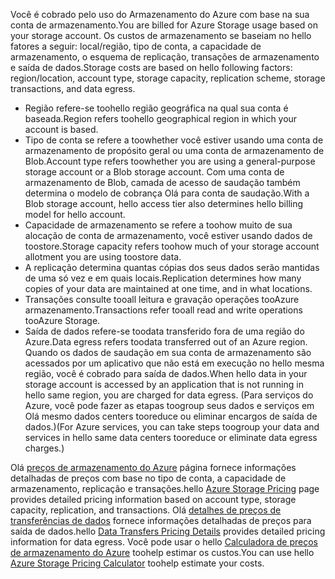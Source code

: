 <span data-ttu-id="97108-101">Você é cobrado pelo uso do Armazenamento do Azure com base na sua conta de armazenamento.</span><span class="sxs-lookup"><span data-stu-id="97108-101">You are billed for Azure Storage usage based on your storage account.</span></span> <span data-ttu-id="97108-102">Os custos de armazenamento se baseiam no hello fatores a seguir: local/região, tipo de conta, a capacidade de armazenamento, o esquema de replicação, transações de armazenamento e saída de dados.</span><span class="sxs-lookup"><span data-stu-id="97108-102">Storage costs are based on hello following factors: region/location, account type, storage capacity, replication scheme, storage transactions, and data egress.</span></span>

* <span data-ttu-id="97108-103">Região refere-se toohello região geográfica na qual sua conta é baseada.</span><span class="sxs-lookup"><span data-stu-id="97108-103">Region refers toohello geographical region in which your account is based.</span></span>
* <span data-ttu-id="97108-104">Tipo de conta se refere a toowhether você estiver usando uma conta de armazenamento de propósito geral ou uma conta de armazenamento de Blob.</span><span class="sxs-lookup"><span data-stu-id="97108-104">Account type refers toowhether you are using a general-purpose storage account or a Blob storage account.</span></span> <span data-ttu-id="97108-105">Com uma conta de armazenamento de Blob, camada de acesso de saudação também determina o modelo de cobrança Olá para conta de saudação.</span><span class="sxs-lookup"><span data-stu-id="97108-105">With a Blob storage account, hello access tier also determines hello billing model for hello account.</span></span>
* <span data-ttu-id="97108-106">Capacidade de armazenamento se refere a toohow muito de sua alocação de conta de armazenamento, você estiver usando dados de toostore.</span><span class="sxs-lookup"><span data-stu-id="97108-106">Storage capacity refers toohow much of your storage account allotment you are using toostore data.</span></span>
* <span data-ttu-id="97108-107">A replicação determina quantas cópias dos seus dados serão mantidas de uma só vez e em quais locais.</span><span class="sxs-lookup"><span data-stu-id="97108-107">Replication determines how many copies of your data are maintained at one time, and in what locations.</span></span>
* <span data-ttu-id="97108-108">Transações consulte tooall leitura e gravação operações tooAzure armazenamento.</span><span class="sxs-lookup"><span data-stu-id="97108-108">Transactions refer tooall read and write operations tooAzure Storage.</span></span>
* <span data-ttu-id="97108-109">Saída de dados refere-se toodata transferido fora de uma região do Azure.</span><span class="sxs-lookup"><span data-stu-id="97108-109">Data egress refers toodata transferred out of an Azure region.</span></span> <span data-ttu-id="97108-110">Quando os dados de saudação em sua conta de armazenamento são acessados por um aplicativo que não está em execução no hello mesma região, você é cobrado para saída de dados.</span><span class="sxs-lookup"><span data-stu-id="97108-110">When hello data in your storage account is accessed by an application that is not running in hello same region, you are charged for data egress.</span></span> <span data-ttu-id="97108-111">(Para serviços do Azure, você pode fazer as etapas toogroup seus dados e serviços em Olá mesmo dados centers tooreduce ou eliminar encargos de saída de dados.)</span><span class="sxs-lookup"><span data-stu-id="97108-111">(For Azure services, you can take steps toogroup your data and services in hello same data centers tooreduce or eliminate data egress charges.)</span></span>

<span data-ttu-id="97108-112">Olá [preços de armazenamento do Azure](https://azure.microsoft.com/pricing/details/storage/) página fornece informações detalhadas de preços com base no tipo de conta, a capacidade de armazenamento, replicação e transações.</span><span class="sxs-lookup"><span data-stu-id="97108-112">hello [Azure Storage Pricing](https://azure.microsoft.com/pricing/details/storage/) page provides detailed pricing information based on account type, storage capacity, replication, and transactions.</span></span> <span data-ttu-id="97108-113">Olá [detalhes de preços de transferências de dados](https://azure.microsoft.com/pricing/details/data-transfers/) fornece informações detalhadas de preços para saída de dados.</span><span class="sxs-lookup"><span data-stu-id="97108-113">hello [Data Transfers Pricing Details](https://azure.microsoft.com/pricing/details/data-transfers/) provides detailed pricing information for data egress.</span></span> <span data-ttu-id="97108-114">Você pode usar o hello [Calculadora de preços de armazenamento do Azure](https://azure.microsoft.com/pricing/calculator/?scenario=data-management) toohelp estimar os custos.</span><span class="sxs-lookup"><span data-stu-id="97108-114">You can use hello [Azure Storage Pricing Calculator](https://azure.microsoft.com/pricing/calculator/?scenario=data-management) toohelp estimate your costs.</span></span>

